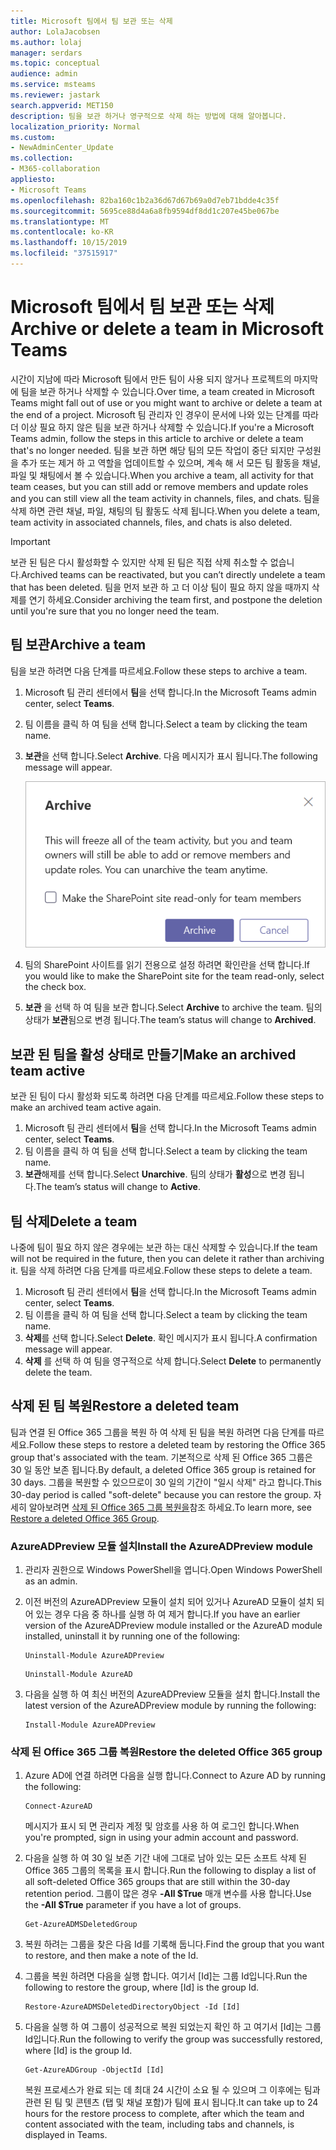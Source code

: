 ```yaml
---
title: Microsoft 팀에서 팀 보관 또는 삭제
author: LolaJacobsen
ms.author: lolaj
manager: serdars
ms.topic: conceptual
audience: admin
ms.service: msteams
ms.reviewer: jastark
search.appverid: MET150
description: 팀을 보관 하거나 영구적으로 삭제 하는 방법에 대해 알아봅니다.
localization_priority: Normal
ms.custom:
- NewAdminCenter_Update
ms.collection:
- M365-collaboration
appliesto:
- Microsoft Teams
ms.openlocfilehash: 82ba160c1b2a36d67d67b69a0d7eb71bdde4c35f
ms.sourcegitcommit: 5695ce88d4a6a8fb9594df8dd1c207e45be067be
ms.translationtype: MT
ms.contentlocale: ko-KR
ms.lasthandoff: 10/15/2019
ms.locfileid: "37515917"
---
```

<a name="archive-or-delete-a-team-in-microsoft-teams"></a><span data-ttu-id="6f0e7-103">Microsoft 팀에서 팀 보관 또는 삭제</span><span class="sxs-lookup"><span data-stu-id="6f0e7-103">Archive or delete a team in Microsoft Teams</span></span>
===========================================

<span data-ttu-id="6f0e7-104">시간이 지남에 따라 Microsoft 팀에서 만든 팀이 사용 되지 않거나 프로젝트의 마지막에 팀을 보관 하거나 삭제할 수 있습니다.</span><span class="sxs-lookup"><span data-stu-id="6f0e7-104">Over time, a team created in Microsoft Teams might fall out of use or you might want to archive or delete a team at the end of a project.</span></span> <span data-ttu-id="6f0e7-105">Microsoft 팀 관리자 인 경우이 문서에 나와 있는 단계를 따라 더 이상 필요 하지 않은 팀을 보관 하거나 삭제할 수 있습니다.</span><span class="sxs-lookup"><span data-stu-id="6f0e7-105">If you're a Microsoft Teams admin, follow the steps in this article to archive or delete a team that's no longer needed.</span></span> <span data-ttu-id="6f0e7-106">팀을 보관 하면 해당 팀의 모든 작업이 중단 되지만 구성원을 추가 또는 제거 하 고 역할을 업데이트할 수 있으며, 계속 해 서 모든 팀 활동을 채널, 파일 및 채팅에서 볼 수 있습니다.</span><span class="sxs-lookup"><span data-stu-id="6f0e7-106">When you archive a team, all activity for that team ceases, but you can still add or remove members and update roles and you can still view all the team activity in channels, files, and chats.</span></span> <span data-ttu-id="6f0e7-107">팀을 삭제 하면 관련 채널, 파일, 채팅의 팀 활동도 삭제 됩니다.</span><span class="sxs-lookup"><span data-stu-id="6f0e7-107">When you delete a team, team activity in associated channels, files, and chats is also deleted.</span></span>

> [!IMPORTANT]
> <span data-ttu-id="6f0e7-108">보관 된 팀은 다시 활성화할 수 있지만 삭제 된 팀은 직접 삭제 취소할 수 없습니다.</span><span class="sxs-lookup"><span data-stu-id="6f0e7-108">Archived teams can be reactivated, but you can’t directly undelete a team that has been deleted.</span></span> <span data-ttu-id="6f0e7-109">팀을 먼저 보관 하 고 더 이상 팀이 필요 하지 않을 때까지 삭제를 연기 하세요.</span><span class="sxs-lookup"><span data-stu-id="6f0e7-109">Consider archiving the team first, and postpone the deletion until you're sure that you no longer need the team.</span></span>

## <a name="archive-a-team"></a><span data-ttu-id="6f0e7-110">팀 보관</span><span class="sxs-lookup"><span data-stu-id="6f0e7-110">Archive a team</span></span>

<span data-ttu-id="6f0e7-111">팀을 보관 하려면 다음 단계를 따르세요.</span><span class="sxs-lookup"><span data-stu-id="6f0e7-111">Follow these steps to archive a team.</span></span>

1. <span data-ttu-id="6f0e7-112">Microsoft 팀 관리 센터에서 **팀**을 선택 합니다.</span><span class="sxs-lookup"><span data-stu-id="6f0e7-112">In the Microsoft Teams admin center, select **Teams**.</span></span>
2. <span data-ttu-id="6f0e7-113">팀 이름을 클릭 하 여 팀을 선택 합니다.</span><span class="sxs-lookup"><span data-stu-id="6f0e7-113">Select a team by clicking the team name.</span></span>
3. <span data-ttu-id="6f0e7-114">**보관**을 선택 합니다.</span><span class="sxs-lookup"><span data-stu-id="6f0e7-114">Select **Archive**.</span></span> <span data-ttu-id="6f0e7-115">다음 메시지가 표시 됩니다.</span><span class="sxs-lookup"><span data-stu-id="6f0e7-115">The following message will appear.</span></span>

    ![팀 보관 메시지의 스크린샷](media/teams-archive-message.png)

4. <span data-ttu-id="6f0e7-117">팀의 SharePoint 사이트를 읽기 전용으로 설정 하려면 확인란을 선택 합니다.</span><span class="sxs-lookup"><span data-stu-id="6f0e7-117">If you would like to make the SharePoint site for the team read-only, select the check box.</span></span>
5. <span data-ttu-id="6f0e7-118">**보관** 을 선택 하 여 팀을 보관 합니다.</span><span class="sxs-lookup"><span data-stu-id="6f0e7-118">Select **Archive** to archive the team.</span></span> <span data-ttu-id="6f0e7-119">팀의 상태가 **보관**됨으로 변경 됩니다.</span><span class="sxs-lookup"><span data-stu-id="6f0e7-119">The team’s status will change to **Archived**.</span></span>

## <a name="make-an-archived-team-active"></a><span data-ttu-id="6f0e7-120">보관 된 팀을 활성 상태로 만들기</span><span class="sxs-lookup"><span data-stu-id="6f0e7-120">Make an archived team active</span></span>

<span data-ttu-id="6f0e7-121">보관 된 팀이 다시 활성화 되도록 하려면 다음 단계를 따르세요.</span><span class="sxs-lookup"><span data-stu-id="6f0e7-121">Follow these steps to make an archived team active again.</span></span>

1. <span data-ttu-id="6f0e7-122">Microsoft 팀 관리 센터에서 **팀**을 선택 합니다.</span><span class="sxs-lookup"><span data-stu-id="6f0e7-122">In the Microsoft Teams admin center, select **Teams**.</span></span>
2. <span data-ttu-id="6f0e7-123">팀 이름을 클릭 하 여 팀을 선택 합니다.</span><span class="sxs-lookup"><span data-stu-id="6f0e7-123">Select a team by clicking the team name.</span></span>
3. <span data-ttu-id="6f0e7-124">**보관**해제를 선택 합니다.</span><span class="sxs-lookup"><span data-stu-id="6f0e7-124">Select **Unarchive**.</span></span> <span data-ttu-id="6f0e7-125">팀의 상태가 **활성**으로 변경 됩니다.</span><span class="sxs-lookup"><span data-stu-id="6f0e7-125">The team’s status will change to **Active**.</span></span>

## <a name="delete-a-team"></a><span data-ttu-id="6f0e7-126">팀 삭제</span><span class="sxs-lookup"><span data-stu-id="6f0e7-126">Delete a team</span></span>

<span data-ttu-id="6f0e7-127">나중에 팀이 필요 하지 않은 경우에는 보관 하는 대신 삭제할 수 있습니다.</span><span class="sxs-lookup"><span data-stu-id="6f0e7-127">If the team will not be required in the future, then you can delete it rather than archiving it.</span></span> <span data-ttu-id="6f0e7-128">팀을 삭제 하려면 다음 단계를 따르세요.</span><span class="sxs-lookup"><span data-stu-id="6f0e7-128">Follow these steps to delete a team.</span></span>

1.  <span data-ttu-id="6f0e7-129">Microsoft 팀 관리 센터에서 **팀**을 선택 합니다.</span><span class="sxs-lookup"><span data-stu-id="6f0e7-129">In the Microsoft Teams admin center, select **Teams**.</span></span>
2.  <span data-ttu-id="6f0e7-130">팀 이름을 클릭 하 여 팀을 선택 합니다.</span><span class="sxs-lookup"><span data-stu-id="6f0e7-130">Select a team by clicking the team name.</span></span>
3.  <span data-ttu-id="6f0e7-131">**삭제**를 선택 합니다.</span><span class="sxs-lookup"><span data-stu-id="6f0e7-131">Select **Delete**.</span></span> <span data-ttu-id="6f0e7-132">확인 메시지가 표시 됩니다.</span><span class="sxs-lookup"><span data-stu-id="6f0e7-132">A confirmation message will appear.</span></span>
4.  <span data-ttu-id="6f0e7-133">**삭제** 를 선택 하 여 팀을 영구적으로 삭제 합니다.</span><span class="sxs-lookup"><span data-stu-id="6f0e7-133">Select **Delete** to permanently delete the team.</span></span>

## <a name="restore-a-deleted-team"></a><span data-ttu-id="6f0e7-134">삭제 된 팀 복원</span><span class="sxs-lookup"><span data-stu-id="6f0e7-134">Restore a deleted team</span></span>

<span data-ttu-id="6f0e7-135">팀과 연결 된 Office 365 그룹을 복원 하 여 삭제 된 팀을 복원 하려면 다음 단계를 따르세요.</span><span class="sxs-lookup"><span data-stu-id="6f0e7-135">Follow these steps to restore a deleted team by restoring the Office 365 group that's associated with the team.</span></span> <span data-ttu-id="6f0e7-136">기본적으로 삭제 된 Office 365 그룹은 30 일 동안 보존 됩니다.</span><span class="sxs-lookup"><span data-stu-id="6f0e7-136">By default, a deleted Office 365 group is retained for 30 days.</span></span> <span data-ttu-id="6f0e7-137">그룹을 복원할 수 있으므로이 30 일의 기간이 "일시 삭제" 라고 합니다.</span><span class="sxs-lookup"><span data-stu-id="6f0e7-137">This 30-day period is called "soft-delete" because you can restore the group.</span></span> <span data-ttu-id="6f0e7-138">자세히 알아보려면 [삭제 된 Office 365 그룹 복원을](https://docs.microsoft.com/office365/admin/create-groups/restore-deleted-group)참조 하세요.</span><span class="sxs-lookup"><span data-stu-id="6f0e7-138">To learn more, see [Restore a deleted Office 365 Group](https://docs.microsoft.com/office365/admin/create-groups/restore-deleted-group).</span></span>

### <a name="install-the-azureadpreview-module"></a><span data-ttu-id="6f0e7-139">AzureADPreview 모듈 설치</span><span class="sxs-lookup"><span data-stu-id="6f0e7-139">Install the AzureADPreview module</span></span>

1. <span data-ttu-id="6f0e7-140">관리자 권한으로 Windows PowerShell을 엽니다.</span><span class="sxs-lookup"><span data-stu-id="6f0e7-140">Open Windows PowerShell as an admin.</span></span>
2. <span data-ttu-id="6f0e7-141">이전 버전의 AzureADPreview 모듈이 설치 되어 있거나 AzureAD 모듈이 설치 되어 있는 경우 다음 중 하나를 실행 하 여 제거 합니다.</span><span class="sxs-lookup"><span data-stu-id="6f0e7-141">If you have an earlier version of the AzureADPreview module installed or the AzureAD module installed, uninstall it by running one of the following:</span></span>

    ``` 
    Uninstall-Module AzureADPreview
    ```

    ```
    Uninstall-Module AzureAD
    ```
3. <span data-ttu-id="6f0e7-142">다음을 실행 하 여 최신 버전의 AzureADPreview 모듈을 설치 합니다.</span><span class="sxs-lookup"><span data-stu-id="6f0e7-142">Install the latest version of the AzureADPreview module by running the following:</span></span>

    ```
    Install-Module AzureADPreview
    ```    

### <a name="restore-the-deleted-office-365-group"></a><span data-ttu-id="6f0e7-143">삭제 된 Office 365 그룹 복원</span><span class="sxs-lookup"><span data-stu-id="6f0e7-143">Restore the deleted Office 365 group</span></span>

1. <span data-ttu-id="6f0e7-144">Azure AD에 연결 하려면 다음을 실행 합니다.</span><span class="sxs-lookup"><span data-stu-id="6f0e7-144">Connect to Azure AD by running the following:</span></span>
    ```
    Connect-AzureAD
    ```
    <span data-ttu-id="6f0e7-145">메시지가 표시 되 면 관리자 계정 및 암호를 사용 하 여 로그인 합니다.</span><span class="sxs-lookup"><span data-stu-id="6f0e7-145">When you're prompted, sign in using your admin account and password.</span></span>  
2. <span data-ttu-id="6f0e7-146">다음을 실행 하 여 30 일 보존 기간 내에 그대로 남아 있는 모든 소프트 삭제 된 Office 365 그룹의 목록을 표시 합니다.</span><span class="sxs-lookup"><span data-stu-id="6f0e7-146">Run the following to display a list of all soft-deleted Office 365 groups that are still within the 30-day retention period.</span></span> <span data-ttu-id="6f0e7-147">그룹이 많은 경우 **-All $True** 매개 변수를 사용 합니다.</span><span class="sxs-lookup"><span data-stu-id="6f0e7-147">Use the **-All $True** parameter if you have a lot of groups.</span></span>
    ```
    Get-AzureADMSDeletedGroup
    ``` 
3. <span data-ttu-id="6f0e7-148">복원 하려는 그룹을 찾은 다음 Id를 기록해 둡니다.</span><span class="sxs-lookup"><span data-stu-id="6f0e7-148">Find the group that you want to restore, and then make a note of the Id.</span></span>
4. <span data-ttu-id="6f0e7-149">그룹을 복원 하려면 다음을 실행 합니다. 여기서 [Id]는 그룹 Id입니다.</span><span class="sxs-lookup"><span data-stu-id="6f0e7-149">Run the following to restore the group, where [Id] is the group Id.</span></span>
    ```
    Restore-AzureADMSDeletedDirectoryObject -Id [Id]
    ```
5.  <span data-ttu-id="6f0e7-150">다음을 실행 하 여 그룹이 성공적으로 복원 되었는지 확인 하 고 여기서 [Id]는 그룹 Id입니다.</span><span class="sxs-lookup"><span data-stu-id="6f0e7-150">Run the following to verify the group was successfully restored, where [Id] is the group Id.</span></span>
    ```
    Get-AzureADGroup -ObjectId [Id]
    ```

    <span data-ttu-id="6f0e7-151">복원 프로세스가 완료 되는 데 최대 24 시간이 소요 될 수 있으며 그 이후에는 팀과 관련 된 팀 및 콘텐츠 (탭 및 채널 포함)가 팀에 표시 됩니다.</span><span class="sxs-lookup"><span data-stu-id="6f0e7-151">It can take up to 24 hours for the restore process to complete, after which the team and content associated with the team, including tabs and channels, is displayed in Teams.</span></span>
